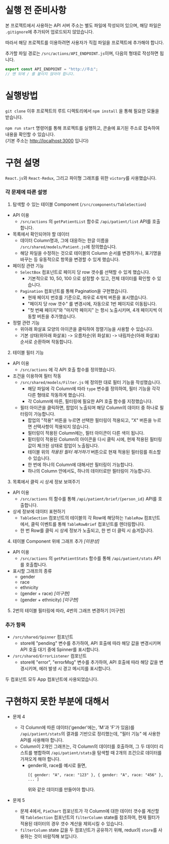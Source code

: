 # 실행 전 준비사항

본 프로젝트에서 사용하는 API 서버 주소는 별도 파일에 작성되어 있으며, 해당 파일은 `.gitignore`에 추가되어 업로드되지 않았습니다.

따라서 해당 프로젝트를 이용하려면 사용자가 직접 파일을 프로젝트에 추가해야 합니다.

추가할 파일 경로는 `/src/actions/API_ENDPOINT.js`이며, 다음의 형태로 작성하면 됩니다.

```js
export const API_ENDPOINT = "http://주소";
// 맨 뒤에 / 를 붙이지 않아야 합니다.
```

# 실행방법

`git clone` 이후 프로젝트의 루트 디렉토리에서 `npm install` 을 통해 필요한 모듈을 받습니다.

`npm run start` 명령어를 통해 프로젝트를 실행하고, 콘솔에 표기된 주소로 접속하여 내용을 확인할 수 있습니다.  
(기본 주소는 [http://localhost:3000](http://localhost:3000) 입니다)

# 구현 설명

`React.js`와 `React-Redux`, 그리고 파이형 그래프를 위한 `victory`를 사용했습니다.

### 각 문제에 따른 설명
1. 탐색할 수 있는 테이블 Component (`/src/components/TableSection`)
- API 이용
  - `/src/actions` 의 `getPatientList` 함수로 `/api/patient/list` API를 호출합니다.
- 목록에서 확인되어야 할 데이터
  - 데이터 Column명과, 그에 대응하는 한글 이름을 `/src/shared/models/Patient.js`에 정의했습니다.
  - 해당 파일을 수정하는 것으로 테이블의 Column 순서를 변경하거나, 표기명을 바꾸는 등 유동적으로 항목을 변경할 수 있게 했습니다.
- 페이징 관련 기능
  - `SelectBox` 컴포넌트로 페이지 당 row 갯수를 선택할 수 있게 했습니다.
    - 기본적으로 10, 50, 100 으로 설정할 수 있고, 전체 데이터를 확인할 수 있습니다.
  - `Pagination` 컴포넌트를 통해 Pagination을 구현했습니다.
    - 현재 페이지 번호를 기준으로, 좌우로 4개씩 버튼을 표시했습니다.
    - "페이지 당 row 갯수" 를 변경시에, 자동으로 1번 페이지로 이동됩니다.
    - "첫 번째 페이지"와 "마지막 페이지" 는 항시 노출시키며, 4개 페이지씩 이동할 버튼을 추가했습니다.
- 정렬 관련 기능
  - 위아래 화살표 모양의 아이콘을 클릭하여 정렬기능을 사용할 수 있습니다.
  - 기본 상태(위아래 화살표) -> 오름차순(위 화살표) -> 내림차순(아래 화살표) 순서로 순환하며 작동합니다.

2. 테이블 필터 기능
- API 이용
  - `/src/actions` 에 각 API 호출 함수를 정의했습니다.
- 조건을 이용하여 필터 작동
  - `/src/shared/models/Filter.js` 에 정의한 대로 필터 기능을 작성했습니다.
    - 해당 파일에 각 Column에 따라 `type` 변수를 정의하여, 필터 기능을 각각 다른 형태로 작동하게 했습니다.
    - 각 Column에 따른, 필터링에 필요한 API 호출 함수를 지정했습니다.
  - 필터 아이콘을 클릭하면, 팝업이 노출되며 해당 Column의 데이터 중 하나로 필터링이 가능합니다.
    - 팝업의 "적용" 버튼을 누르면 선택한 필터링이 적용되고, "X" 버튼을 누르면 선택사항이 적용되지 않습니다.
    - 필터링이 적용된 Column에는, 필터 아이콘이 다른 색이 됩니다.
    - 핕터링이 적용된 Column의 아이콘을 다시 클릭 시에, 현재 적용된 필터링 값이 체크된 상태로 팝업이 노출됩니다.
    - 테이블 위의 *적용된 필터 제거하기* 버튼으로 현재 적용된 필터링를 취소할 수 있습니다.
    - 한 번에 하나의 Column에 대해서만 필터링이 가능합니다.
    - 하나의 Column 안에서도, 하나의 데이터로만 필터링이 가능합니다.

3. 목록에서 클릭 시 상세 정보 보여주기
- API 이용
  - `/src/actions` 의 함수를 통해 `/api/patient/brief/{person_id}` API를 호출합니다.
- 상세 정보에 데이터 표현하기
  - `TableSection` 컴포넌트의 테이블의 각 Row에 해당하는 `TableRow` 컴포넌트에서, 클릭 이벤트를 통해 `TableRowBrief` 컴포넌트를 렌더링합니다.
  - 한 번 Row를 클릭 시 상세 정보가 노출되고, 한 번 더 클릭 시 숨겨집니다.

4. 테이블 Component 위에 그래프 추가 *[미완성]*
- API 이용
  - `/src/actions` 의 `getPatientStats` 함수를 통해 `/api/patient/stats` API를 호출합니다.
- 표시할 그래프의 종류
  - gender
  - race
  - ethnicity
  - (gender + race) *[미구현]*
  - (gender + ethnicity) *[미구현]*

5. 2번의 테이블 필터링에 따라, 4번의 그래프 변경하기 [미구현]

### 추가 항목
- `/src/shared/Spinner` 컴포넌트
  - store에 "pending" 변수를 추가하여, API 호출에 따라 해당 값을 변경시키며 API 호출 대기 중에 Spinner를 표시합니다.
- `/src/shared/ErrorListener` 컴포넌트
  - store에 "error", "errorMsg" 변수를 추가하여, API 호출에 따라 해당 값을 변경시키며, 에러 발생 시 경고 메시지를 표시합니다.

두 컴포넌트 모두 App 컴포넌트에 사용되었습니다.

# 구현하지 못한 부분에 대해서

- 문제 4
  - 각 Column에 따른 데이터('gender'에는, 'M'과 'F'가 있음)를 `/api/patient/stats`의 결과를 기반으로 정리했는데, "필터 기능" 에 사용한 API를 사용해야 합니다.
  - Column이 2개인 그래프는, 각 Column의 데이터를 호출하여, 그 두 데이터 리스트를 병합하여 `/api/patient/stats`을 탐색할 때 2개의 조건으로 데이터를 가져오게 해야 합니다.
    - gender와, race를 예시로 들면,
      ```
      [{ gender: "A", race: "123" }, { gender: "A", race: "456" }, ... ]
      ```
      위와 같은 데이터를 만들어야 합니다.

- 문제 5
  - 문제 4에서, `PieChart` 컴포넌트가 각 Column에 대한 데이터 갯수를 계산할 때 `TableSection` 컴포넌트의 `filterColumn` state를 참조하여, 현재 필터가 적용된 데이터의 경우 갯수 계산을 제외시킬 수 있습니다.
  - `filterColumn` state 값을 두 컴포넌트가 공유하기 위해, redux의 `store`를 사용하는 것이 바람직해 보입니다.
